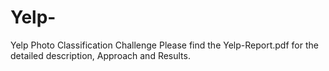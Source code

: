 # Yelp-
Yelp Photo Classification Challenge
Please find the Yelp-Report.pdf for the detailed description, Approach and Results.
